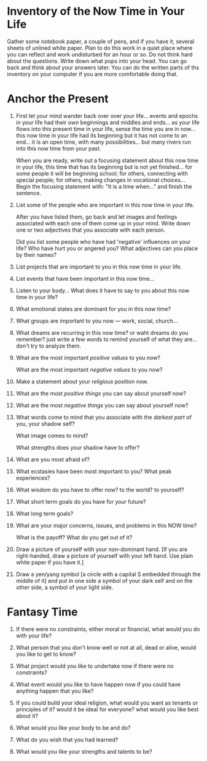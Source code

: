 Inventory of the Now Time in Your Life
======================================

Gather some notebook paper, a couple of pens, and if you have it, several
sheets of unlined white paper. Plan to do this work in a quiet place where
you can reflect and work undisturbed for an hour or so.  Do not think hard
about the questions.  Write down what pops into your head.  You can go back
and think about your answers later.  You can do the written parts of ths
inventory on your computer if you are more comfortable doing that.

# Anchor the Present

1. First let your mind wander back over over your life… events and
   epochs in your life had their own beginnings and middles and ends…
   as your life flows into this present time in your life, sense the
   time you are in now… this now time in your life had its beginning
   but it has not come to an end… it is an open time, with many
   possibilities… but many rivers run into this now time from your
   past.

   When you are ready, write out a focusing statement about this now
   time in your life, this time that has its beginning but is not yet
   finished… for some people it will be beginning school; for others,
   connecting with special people; for others, making changes in
   vocational choices… Begin the focusing statement with: "It is a
   time when…" and finish the sentence.

2. List some of the people  who are important in this now time in your life.

   After you have listed them, go back and let images and feelings
   associated with each one of them come up in your mind. Write down
   one or two adjectives that you associate with each person.

   Did you list some people who have had 'negative' influences on your
   life? Who have hurt you or angered you? What adjectives can you
   place by their names?

3. List projects that are important to you in this now time in your life.

4. List events that have been important in this now time…

5. Listen to your body… What does it have to say to you about this now
   time in your life?

6. What emotional states are dominant for you in this now time?

7. What groups are important to you now — work, social, church…

8. What dreams are recurring in this now time? or waht dreams do you
   remember? just write a few words to remind yourself of what they are…
   don't try to analyze them.

9. What are the most important _positive values_ to you now?

   What are the most important _negative values_ to you now?

10. Make a statement about your _religious_ position now.

11. What are the most _positive things_ you can say about yourself now?

12. What are the most _negative things_ you can say about yourself now?

13. What words come to mind that you associate with the _darkest part_
    of you, your shadow self?

    What image comes to mind?

    What strengths does your shadow have to offer?

14. What are you most afraid of?

15. What ecstasies have been most important to you? What peak
    experiences?

16. What wisdom do you have to offer now? to the world? to yourself?

17. What short term goals do you have for your future?

18. What long term goals?

19. What are your major concerns, issues, and problems in this NOW time?

    What is the payoff?  What do you get out of it?

20. Draw a picture of yourself with your non-dominant hand. [If you
    are right-handed, draw a picture of yourself with your left hand.
    Use plain white paper if you have it.]

21. Draw a yen/yang symbol [a circle with a capital S embedded through
    the middle of it] and put in one side a symbol of your dark self
    and on the other side, a symbol of your light side.

# Fantasy Time

1. If there were no constraints, either moral or financial, what would
   you do with your life?

2. What person that you don't know well or not at all, dead or alive,
   would you like to get to know?

3. What project would you like to undertake now if there were no
   constraints?

4. What event would you like to have happen now if you could have
   anything happen that you like?

5. If you could build your ideal religion, what would you want as
   tenants or principles of it? would it be ideal for everyone? what
   would you like best about it?

6. What would you like your body to be and do?

7. What do you wish that you had learned?

8. What would you like your strengths and talents to be?
